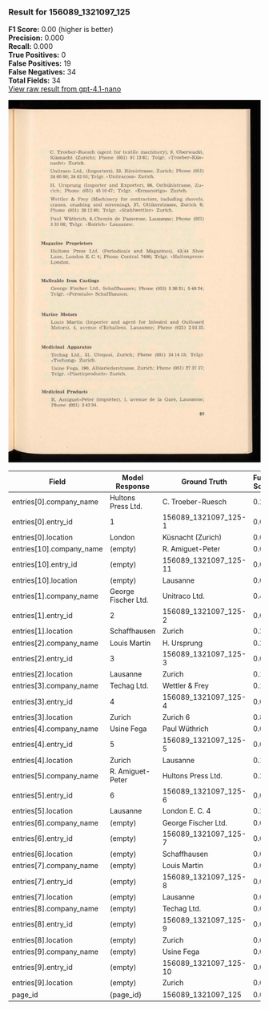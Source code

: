### Result for 156089_1321097_125
**F1 Score:** 0.00 (higher is better)<br>**Precision:** 0.000<br>**Recall:** 0.000<br>**True Positives:** 0<br>**False Positives:** 19<br>**False Negatives:** 34<br>**Total Fields:** 34<br>[View raw result from gpt-4.1-nano](https://github.com/RISE-UNIBAS/humanities_data_benchmark/blob/main/results/2025-10-28/T0346/request_T0346_156089_1321097_125.json)

<img src="https://github.com/RISE-UNIBAS/humanities_data_benchmark/blob/main/benchmarks/company_lists/images/156089_1321097_125.jpg?raw=true" alt="156089_1321097_125" width="600px">

| Field | Model Response | Ground Truth | Fuzzy Score | Match |
|-------|----------------|--------------|-------------|-------|
| entries[0].company_name | Hultons Press Ltd. | C. Troeber-Ruesch | 0.229 | ❌ |
| entries[0].entry_id | 1 | 156089_1321097_125-1 | 0.095 | ❌ |
| entries[0].location | London | Küsnacht (Zurich) | 0.087 | ❌ |
| entries[10].company_name | (empty) | R. Amiguet-Peter | 0.000 | ❌ |
| entries[10].entry_id | (empty) | 156089_1321097_125-11 | 0.000 | ❌ |
| entries[10].location | (empty) | Lausanne | 0.000 | ❌ |
| entries[1].company_name | George Fischer Ltd. | Unitraco Ltd. | 0.438 | ❌ |
| entries[1].entry_id | 2 | 156089_1321097_125-2 | 0.095 | ❌ |
| entries[1].location | Schaffhausen | Zurich | 0.222 | ❌ |
| entries[2].company_name | Louis Martin | H. Ursprung | 0.261 | ❌ |
| entries[2].entry_id | 3 | 156089_1321097_125-3 | 0.095 | ❌ |
| entries[2].location | Lausanne | Zurich | 0.143 | ❌ |
| entries[3].company_name | Techag Ltd. | Wettler & Frey | 0.160 | ❌ |
| entries[3].entry_id | 4 | 156089_1321097_125-4 | 0.095 | ❌ |
| entries[3].location | Zurich | Zurich 6 | 0.857 | ❌ |
| entries[4].company_name | Usine Fega | Paul Wüthrich | 0.087 | ❌ |
| entries[4].entry_id | 5 | 156089_1321097_125-5 | 0.095 | ❌ |
| entries[4].location | Zurich | Lausanne | 0.143 | ❌ |
| entries[5].company_name | R. Amiguet-Peter | Hultons Press Ltd. | 0.294 | ❌ |
| entries[5].entry_id | 6 | 156089_1321097_125-6 | 0.095 | ❌ |
| entries[5].location | Lausanne | London E. C. 4 | 0.273 | ❌ |
| entries[6].company_name | (empty) | George Fischer Ltd. | 0.000 | ❌ |
| entries[6].entry_id | (empty) | 156089_1321097_125-7 | 0.000 | ❌ |
| entries[6].location | (empty) | Schaffhausen | 0.000 | ❌ |
| entries[7].company_name | (empty) | Louis Martin | 0.000 | ❌ |
| entries[7].entry_id | (empty) | 156089_1321097_125-8 | 0.000 | ❌ |
| entries[7].location | (empty) | Lausanne | 0.000 | ❌ |
| entries[8].company_name | (empty) | Techag Ltd. | 0.000 | ❌ |
| entries[8].entry_id | (empty) | 156089_1321097_125-9 | 0.000 | ❌ |
| entries[8].location | (empty) | Zurich | 0.000 | ❌ |
| entries[9].company_name | (empty) | Usine Fega | 0.000 | ❌ |
| entries[9].entry_id | (empty) | 156089_1321097_125-10 | 0.000 | ❌ |
| entries[9].location | (empty) | Zurich | 0.000 | ❌ |
| page_id | {page_id} | 156089_1321097_125 | 0.074 | ❌ |
